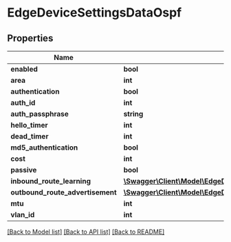 # EdgeDeviceSettingsDataOspf

## Properties
Name | Type | Description | Notes
------------ | ------------- | ------------- | -------------
**enabled** | **bool** |  | [optional] 
**area** | **int** |  | [optional] 
**authentication** | **bool** |  | [optional] 
**auth_id** | **int** |  | [optional] 
**auth_passphrase** | **string** |  | [optional] 
**hello_timer** | **int** |  | [optional] 
**dead_timer** | **int** |  | [optional] 
**md5_authentication** | **bool** |  | [optional] 
**cost** | **int** |  | [optional] 
**passive** | **bool** |  | [optional] 
**inbound_route_learning** | [**\Swagger\Client\Model\EdgeDeviceSettingsDataOspfInboundRouteLearning**](EdgeDeviceSettingsDataOspfInboundRouteLearning.md) |  | [optional] 
**outbound_route_advertisement** | [**\Swagger\Client\Model\EdgeDeviceSettingsDataOspfInboundRouteLearning**](EdgeDeviceSettingsDataOspfInboundRouteLearning.md) |  | [optional] 
**mtu** | **int** |  | [optional] 
**vlan_id** | **int** |  | [optional] 

[[Back to Model list]](../README.md#documentation-for-models) [[Back to API list]](../README.md#documentation-for-api-endpoints) [[Back to README]](../README.md)


